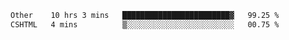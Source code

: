 <!--START_SECTION:waka-->

```txt
Other    10 hrs 3 mins   ████████████████████████▓   99.25 %
CSHTML   4 mins          ▒░░░░░░░░░░░░░░░░░░░░░░░░   00.75 %
```

<!--END_SECTION:waka--> 
 
